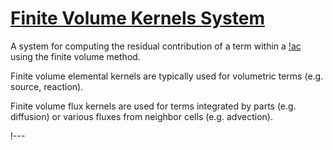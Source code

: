# [Finite Volume Kernels System](syntax/FVKernels/index.md)

A system for computing the residual contribution of a term within a [!ac](PDE) using
the finite volume method.

Finite volume elemental kernels are typically used for volumetric terms (e.g. source, reaction).

Finite volume flux kernels are used for terms integrated by parts (e.g. diffusion) or various fluxes from
neighbor cells (e.g. advection).

!---
